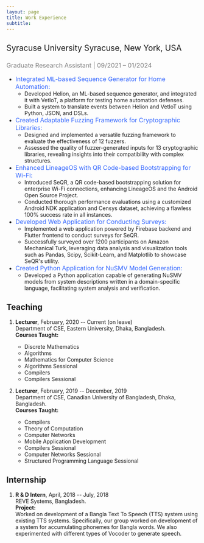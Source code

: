 ```yaml
---
layout: page
title: Work Experience 
subtitle:
---
```


## <span style="font-weight:normal">Syracuse University Syracuse, New York, USA</span>
### <span style="color:#7f7f7f;font-weight:normal">Graduate Research Assistant | 09/2021 – 01/2024</span>

<ul>
    <li><span style="color: #3366ff; font-size: 16px;">Integrated ML-based Sequence Generator for Home Automation:</span>
        <ul style="list-style-type: circle;">
            <li>Developed Helion, an ML-based sequence generator, and integrated it with VetIoT, a platform for testing home automation defenses.</li>
            <li>Built a system to translate events between Helion and VetIoT using Python, JSON, and DSLs.</li>
        </ul>
    </li>
    <li><span style="color: #3366ff; font-size: 16px;">Created Adaptable Fuzzing Framework for Cryptographic Libraries:</span>
        <ul style="list-style-type: circle;">
            <li>Designed and implemented a versatile fuzzing framework to evaluate the effectiveness of 12 fuzzers.</li>
            <li>Assessed the quality of fuzzer-generated inputs for 13 cryptographic libraries, revealing insights into their compatibility with complex structures.</li>
        </ul>
    </li>
    <li><span style="color: #3366ff; font-size: 16px;">Enhanced LineageOS with QR Code-based Bootstrapping for Wi-Fi:</span>
        <ul style="list-style-type: circle;">
            <li>Introduced SeQR, a QR code-based bootstrapping solution for enterprise Wi-Fi connections, enhancing LineageOS and the Android Open Source Project.</li>
            <li>Conducted thorough performance evaluations using a customized Android NDK application and Censys dataset, achieving a flawless 100% success rate in all instances.</li>
        </ul>
    </li>
    <li><span style="color: #3366ff; font-size: 16px;">Developed Web Application for Conducting Surveys:</span>
        <ul style="list-style-type: circle;">
            <li>Implemented a web application powered by Firebase backend and Flutter frontend to conduct surveys for SeQR.</li>
            <li>Successfully surveyed over 1200 participants on Amazon Mechanical Turk, leveraging data analysis and visualization tools such as Pandas, Scipy, Scikit-Learn, and Matplotlib to showcase SeQR's utility.</li>
        </ul>
    </li>
    <li><span style="color: #3366ff; font-size: 16px;">Created Python Application for NuSMV Model Generation:</span>
        <ul style="list-style-type: circle;">
            <li>Developed a Python application capable of generating NuSMV models from system descriptions written in a domain-specific language, facilitating system analysis and verification.</li>
        </ul>
    </li>
</ul>


## Teaching  
1. **Lecturer**, February, 2020 -- Current (on leave)  
   Department of CSE, Eastern University, Dhaka, Bangladesh.  
   **Courses Taught:**  
      + Discrete Mathematics
      + Algorithms
      + Mathematics for Computer Science
      + Algorithms Sessional
      + Compilers
      + Compilers Sessional

2. **Lecturer**, February, 2019 -- December, 2019  
   Department of CSE, Canadian University of Bangladesh, Dhaka, Bangladesh.  
   **Courses Taught:**  
      + Compilers  
      + Theory of Computation
      + Computer Networks
      + Mobile Application Development
      + Compilers Sessional
      + Computer Networks Sessional
      + Structured Programming Language Sessional

<!--     
3. **Private Tutor**, July, 2014 -- December, 2018  
   **Courses Taught:**  
      + Undergraduate C/C++
      + Undergraduate Java 
      + Undergraduate Android Development
      + HSC Physics 
      + HSC Chemistry
      + HSC Mathematics
      + SSC Physics
      + SSC Chemistry
      + SSC Mathematics
      + SSC Higher Mathematics   -->

## Internship  

1. **R & D Intern**, April, 2018 -- July, 2018  
   REVE Systems, Bangladesh.  
   **Project:**  
   Worked on development of a Bangla Text To Speech (TTS) system using existing TTS systems.
   Specifically, our group worked on development of a system for accumulating phonemes for 
   Bangla words. We also experimented with different types of Vocoder to generate speech.